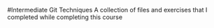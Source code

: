 #Intermediate Git Techniques
A collection of files and exercises that I completed while completing this course
